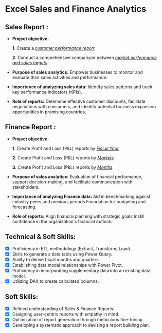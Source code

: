 # Excel Sales and Finance Analytics
## Sales Report :


- **Project objective:** 

    **1.** Create a _[customer performance report](https://github.com/AbhishekTiwariOnGithub/Excel-Sales-Analytics/blob/main/Customer%20Performance%20Report.pdf)_ 

    **2.** Conduct a comprehensive comparison between _[market performance and sales targets](https://github.com/AbhishekTiwariOnGithub/Excel-Sales-Analytics/blob/main/Market%20Performance%20vs%20Target.pdf)_

- **Purpose of sales analytics:** Empower businesses to monitor and evaluate their sales activities and performance.

- **Importance of analyzing sales data:** Identify sales patterns and track key performance indicators (KPIs).

- **Role of reports:** Determine effective customer discounts, facilitate negotiations with consumers, and identify potential business expansion opportunities in promising countries.


## Finance Report :

- **Project objective:** 

    **1.** Create Profit and Loss (P&L) reports by _[Fiscal Year](https://github.com/AbhishekTiwariOnGithub/Excel-Sales-Analytics/blob/main/P%20%26%20L%20Statement%20by%20Fiscal%20Year.pdf)_ 

   **2.** Create Profit and Loss (P&L) reports by _[Markets](https://github.com/AbhishekTiwariOnGithub/Excel-Sales-Analytics/blob/main/P%20%26%20L%20Statement%20by%20Markets%202021.pdf)_

   **3.** Create Profit and Loss (P&L) reports by _[Months](https://github.com/AbhishekTiwariOnGithub/Excel-Sales-Analytics/blob/main/P%20%26%20L%20Statement%20by%20Months.pdf)_


- **Purpose of sales analytics:** Evaluation of financial performance, support decision-making, and facilitate communication with stakeholders.

- **Importance of analyzing Finance data:** Aid in benchmarking against industry peers and previous periods Foundation for budgeting and forecasting.

- **Role of reports:** Align financial planning with strategic goals Instill confidence in the organization's financial outlook.


## Technical & Soft Skills:
- [x]	Proficiency in ETL methodology (Extract, Transform, Load).
- [x]	Skills to generate a date table using Power Query.
- [x]	Ability to derive fiscal months and quarters.
- [x]	Establishing data model relationships with Power Pivot.
- [x]	Proficiency in incorporating supplementary data into an existing data model.
- [x]	Utilizing DAX to create calculated columns.

## Soft Skills:
- [x]	Refined understanding of Sales & Finance Reports.
- [x]	Designing user-centric reports with empathy in mind.
- [x]	Optimization of report generation through meticulous fine-tuning.
- [x]	Developing a systematic approach to devising a report building plan.
